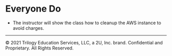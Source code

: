 # Everyone Do

* The instructor will show the class how to cleanup the AWS instance to avoid charges.

---

© 2021 Trilogy Education Services, LLC, a 2U, Inc. brand.  Confidential and Proprietary.  All Rights Reserved.